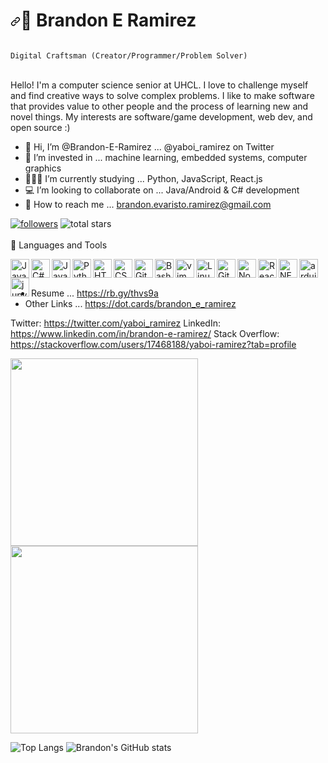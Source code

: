 
<h1 dir="auto"><a id="user-content-️-Brandon-E-Ramirez" class="anchor" aria-hidden="true" href="#️-Brandon-E-Ramirez"><svg class="octicon octicon-link" viewBox="0 0 16 16" version="1.1" width="16" height="16" aria-hidden="true"><path fill-rule="evenodd" d="M7.775 3.275a.75.75 0 001.06 1.06l1.25-1.25a2 2 0 112.83 2.83l-2.5 2.5a2 2 0 01-2.83 0 .75.75 0 00-1.06 1.06 3.5 3.5 0 004.95 0l2.5-2.5a3.5 3.5 0 00-4.95-4.95l-1.25 1.25zm-4.69 9.64a2 2 0 010-2.83l2.5-2.5a2 2 0 012.83 0 .75.75 0 001.06-1.06 3.5 3.5 0 00-4.95 0l-2.5 2.5a3.5 3.5 0 004.95 4.95l1.25-1.25a.75.75 0 00-1.06-1.06l-1.25 1.25a2 2 0 01-2.83 0z"></path></svg></a><g-emoji class="g-emoji" alias="surfing_man" fallback-src="https://github.githubassets.com/images/icons/emoji/unicode/1f3c4-2642.png">💾</g-emoji> Brandon E Ramirez</h1>

<code>
Digital Craftsman (Creator/Programmer/Problem Solver)
</code>
<br>

<p>
Hello! I'm a computer science senior at UHCL. I love to challenge myself and find creative ways to solve complex problems. I like to make software that provides value to other people and the process of learning new and novel things. My interests are software/game development, web dev, and open source :) 
</p>

- 🤝 Hi, I’m @Brandon-E-Ramirez ... @yaboi_ramirez on Twitter
- 👀 I’m invested in ... machine learning, embedded systems, computer graphics
- 👨🏻‍💻 I’m currently studying ... Python, JavaScript, React.js
- 💻 I’m looking to collaborate on ... Java/Android & C# development
- 💌 How to reach me ... brandon.evaristo.ramirez@gmail.com

<div>
<a href="https://github.com/Brandon-E-Ramirez?tab=followers">
         <img alt="followers" title="Follow me on Github" src="https://camo.githubusercontent.com/645e1ba86512362522916fcb4b4862fd029581268b93b40ab39a0dc873f936e1/68747470733a2f2f637573746f6d2d69636f6e2d6261646765732e64656d6f6c61622e636f6d2f6769746875622f666f6c6c6f776572732f466f72726573744b6e696768743f636f6c6f723d323336616433266c6162656c436f6c6f723d313135356261267374796c653d666f722d7468652d6261646765266c6f676f3d706572736f6e2d616464266c6162656c3d466f6c6c6f77266c6f676f436f6c6f723d7768697465" data-canonical-src="https://custom-icon-badges.demolab.com/github/followers/Brandon-E-Ramirez?color=236ad3&amp;labelColor=1155ba&amp;style=for-the-badge&amp;logo=person-add&amp;label=Follow&amp;logoColor=white" style="max-width: 100%;"></a>
		</a>
		 
		 
		 
<img alt="total stars" title="Total stars on GitHub" src="https://camo.githubusercontent.com/351695433181a22544c877d86f7f0e131773ac1a8b1cff3c14c6672765f7db49/68747470733a2f2f637573746f6d2d69636f6e2d6261646765732e64656d6f6c61622e636f6d2f6769746875622f73746172732f466f72726573744b6e696768743f636f6c6f723d353539363063267374796c653d666f722d7468652d6261646765266c6162656c436f6c6f723d343838323037266c6f676f3d73746172" data-canonical-src="https://custom-icon-badges.demolab.com/github/stars/Brandon-E-Ramirez?color=55960c&amp;style=for-the-badge&amp;labelColor=488207&amp;logo=star" style="max-width: 100%;">		 
		 
</div>

<br>
<div>
<g-emoji class="g-emoji" alias="toolbox" fallback-src="https://github.githubassets.com/images/icons/emoji/unicode/1f9f0.png">🧰</g-emoji>
 Languages and Tools
</div>

<div>
<p dir="auto"><a target="_blank" rel="noopener noreferrer nofollow" href="https://camo.githubusercontent.com/20ffa1c9a31e2c991c8b52b0cb7be938de51db4b7a9299658fef28efb0cc845a/68747470733a2f2f63646e2e6a7364656c6976722e6e65742f67682f64657669636f6e732f64657669636f6e2f69636f6e732f6a6176612f6a6176612d6f726967696e616c2e737667"><img align="left" alt="Java" width="30px" src="https://camo.githubusercontent.com/20ffa1c9a31e2c991c8b52b0cb7be938de51db4b7a9299658fef28efb0cc845a/68747470733a2f2f63646e2e6a7364656c6976722e6e65742f67682f64657669636f6e732f64657669636f6e2f69636f6e732f6a6176612f6a6176612d6f726967696e616c2e737667" data-canonical-src="https://cdn.jsdelivr.net/gh/devicons/devicon/icons/java/java-original.svg" style="max-width: 100%;"></a></p>

<p dir="auto"><a target="_blank" rel="noopener noreferrer nofollow" href="https://camo.githubusercontent.com/43a3630f8c7313521f8202ad5de3905565d7e3b42708ca7854fec4c5d92817b3/68747470733a2f2f63646e2e6a7364656c6976722e6e65742f67682f64657669636f6e732f64657669636f6e2f69636f6e732f707974686f6e2f707974686f6e2d706c61696e2e737667"><img align="left" alt="C#" width="30px" src="https://cdn.jsdelivr.net/gh/devicons/devicon/icons/csharp/csharp-original.svg"
data-canonical-src="https://cdn.jsdelivr.net/gh/devicons/devicon/icons/python/python-plain.svg" style="max-width: 100%;"></a></p>

<p dir="auto"><a target="_blank" rel="noopener noreferrer nofollow" href="https://camo.githubusercontent.com/528e232c728b497080cbf31d2a7e797caa81e402ff81643f79b2c2c395a29f17/68747470733a2f2f63646e2e6a7364656c6976722e6e65742f67682f64657669636f6e732f64657669636f6e2f69636f6e732f6a6176617363726970742f6a6176617363726970742d706c61696e2e737667"><img align="left" alt="JavaScript" width="30px" src="https://camo.githubusercontent.com/528e232c728b497080cbf31d2a7e797caa81e402ff81643f79b2c2c395a29f17/68747470733a2f2f63646e2e6a7364656c6976722e6e65742f67682f64657669636f6e732f64657669636f6e2f69636f6e732f6a6176617363726970742f6a6176617363726970742d706c61696e2e737667" data-canonical-src="https://cdn.jsdelivr.net/gh/devicons/devicon/icons/javascript/javascript-plain.svg" style="max-width: 100%;"></a></p>

<p dir="auto"><a target="_blank" rel="noopener noreferrer nofollow" href="https://camo.githubusercontent.com/43a3630f8c7313521f8202ad5de3905565d7e3b42708ca7854fec4c5d92817b3/68747470733a2f2f63646e2e6a7364656c6976722e6e65742f67682f64657669636f6e732f64657669636f6e2f69636f6e732f707974686f6e2f707974686f6e2d706c61696e2e737667"><img align="left" alt="Python" width="30px" src="https://camo.githubusercontent.com/43a3630f8c7313521f8202ad5de3905565d7e3b42708ca7854fec4c5d92817b3/68747470733a2f2f63646e2e6a7364656c6976722e6e65742f67682f64657669636f6e732f64657669636f6e2f69636f6e732f707974686f6e2f707974686f6e2d706c61696e2e737667" data-canonical-src="https://cdn.jsdelivr.net/gh/devicons/devicon/icons/python/python-plain.svg" style="max-width: 100%;"></a></p>

<p dir="auto"><a target="_blank" rel="noopener noreferrer nofollow" href="https://camo.githubusercontent.com/d458b55282fc167f5a189b35e54f966acdd5100d9331d90bea6416f2805e7f95/68747470733a2f2f63646e2e6a7364656c6976722e6e65742f67682f64657669636f6e732f64657669636f6e2f69636f6e732f68746d6c352f68746d6c352d706c61696e2e737667"><img align="left" alt="HTML" width="30px" src="https://camo.githubusercontent.com/d458b55282fc167f5a189b35e54f966acdd5100d9331d90bea6416f2805e7f95/68747470733a2f2f63646e2e6a7364656c6976722e6e65742f67682f64657669636f6e732f64657669636f6e2f69636f6e732f68746d6c352f68746d6c352d706c61696e2e737667" data-canonical-src="https://cdn.jsdelivr.net/gh/devicons/devicon/icons/html5/html5-plain.svg" style="max-width: 100%;"></a></p>	
	
<p dir="auto"><a target="_blank" rel="noopener noreferrer nofollow" href="https://camo.githubusercontent.com/ad8fbf7f75f04b296b72beb893acf572b364e69ec35ea41a68a29507f5b1cd1b/68747470733a2f2f63646e2e6a7364656c6976722e6e65742f67682f64657669636f6e732f64657669636f6e2f69636f6e732f637373332f637373332d706c61696e2e737667"><img align="left" alt="CSS" width="30px" src="https://camo.githubusercontent.com/ad8fbf7f75f04b296b72beb893acf572b364e69ec35ea41a68a29507f5b1cd1b/68747470733a2f2f63646e2e6a7364656c6976722e6e65742f67682f64657669636f6e732f64657669636f6e2f69636f6e732f637373332f637373332d706c61696e2e737667" data-canonical-src="https://cdn.jsdelivr.net/gh/devicons/devicon/icons/css3/css3-plain.svg" style="max-width: 100%;"></a></p>

<p dir="auto"><a target="_blank" rel="noopener noreferrer nofollow" href="https://camo.githubusercontent.com/dc9e7e657b4cd5ba7d819d1a9ce61434bd0ddbb94287d7476b186bd783b62279/68747470733a2f2f63646e2e6a7364656c6976722e6e65742f67682f64657669636f6e732f64657669636f6e2f69636f6e732f6769742f6769742d6f726967696e616c2e737667"><img align="left" alt="Git" width="30px" src="https://camo.githubusercontent.com/dc9e7e657b4cd5ba7d819d1a9ce61434bd0ddbb94287d7476b186bd783b62279/68747470733a2f2f63646e2e6a7364656c6976722e6e65742f67682f64657669636f6e732f64657669636f6e2f69636f6e732f6769742f6769742d6f726967696e616c2e737667" data-canonical-src="https://cdn.jsdelivr.net/gh/devicons/devicon/icons/git/git-original.svg" style="max-width: 100%;"></a></p>

<p dir="auto"><a target="_blank" rel="noopener noreferrer nofollow" href="https://camo.githubusercontent.com/df1404f038a8252dec0847c94dcd4f0be9c4491a2682bc601d276f835e8eaa5d/68747470733a2f2f63646e2e6a7364656c6976722e6e65742f67682f64657669636f6e732f64657669636f6e2f69636f6e732f626173682f626173682d6f726967696e616c2e737667"><img align="left" alt="Bash" width="30px" src="https://camo.githubusercontent.com/df1404f038a8252dec0847c94dcd4f0be9c4491a2682bc601d276f835e8eaa5d/68747470733a2f2f63646e2e6a7364656c6976722e6e65742f67682f64657669636f6e732f64657669636f6e2f69636f6e732f626173682f626173682d6f726967696e616c2e737667" data-canonical-src="https://cdn.jsdelivr.net/gh/devicons/devicon/icons/bash/bash-original.svg" style="max-width: 100%;"></a></p>

<p dir="auto"><a target="_blank" rel="noopener noreferrer nofollow" href="https://camo.githubusercontent.com/43a3630f8c7313521f8202ad5de3905565d7e3b42708ca7854fec4c5d92817b3/68747470733a2f2f63646e2e6a7364656c6976722e6e65742f67682f64657669636f6e732f64657669636f6e2f69636f6e732f707974686f6e2f707974686f6e2d706c61696e2e737667"><img align="left" alt="vim" width="30px" src="https://cdn.jsdelivr.net/gh/devicons/devicon/icons/vim/vim-original.svg"
data-canonical-src="https://cdn.jsdelivr.net/gh/devicons/devicon/icons/python/python-plain.svg" style="max-width: 100%;"></a></p>

<p dir="auto"><a target="_blank" rel="noopener noreferrer nofollow" href="https://camo.githubusercontent.com/5827f82f2c2d9c5bad33de64e073659d1a57032b31009b8127189be6876916d4/68747470733a2f2f63646e2e6a7364656c6976722e6e65742f67682f64657669636f6e732f64657669636f6e2f69636f6e732f6c696e75782f6c696e75782d6f726967696e616c2e737667"><img align="left" alt="Linux" width="30px" src="https://camo.githubusercontent.com/5827f82f2c2d9c5bad33de64e073659d1a57032b31009b8127189be6876916d4/68747470733a2f2f63646e2e6a7364656c6976722e6e65742f67682f64657669636f6e732f64657669636f6e2f69636f6e732f6c696e75782f6c696e75782d6f726967696e616c2e737667" data-canonical-src="https://cdn.jsdelivr.net/gh/devicons/devicon/icons/linux/linux-original.svg" style="max-width: 100%;"></a></p>

<p dir="auto"><a target="_blank" rel="noopener noreferrer nofollow" href="https://camo.githubusercontent.com/6c8e86dfc77346d4388b8e064db73017a210f18e2cd18e74779ea34f2d630f4a/68747470733a2f2f63646e2e6a7364656c6976722e6e65742f67682f64657669636f6e732f64657669636f6e2f69636f6e732f6769746875622f6769746875622d6f726967696e616c2e737667"><img align="left" alt="GitHub" width="30px" src="https://camo.githubusercontent.com/6c8e86dfc77346d4388b8e064db73017a210f18e2cd18e74779ea34f2d630f4a/68747470733a2f2f63646e2e6a7364656c6976722e6e65742f67682f64657669636f6e732f64657669636f6e2f69636f6e732f6769746875622f6769746875622d6f726967696e616c2e737667" data-canonical-src="https://cdn.jsdelivr.net/gh/devicons/devicon/icons/github/github-original.svg" style="max-width: 100%;"></a></p>

<p dir="auto"><a target="_blank" rel="noopener noreferrer nofollow" href="https://camo.githubusercontent.com/900baefb89e187c8b32cdbb3b440d1502fe8f30a1a335cc5dc5868af0142f8b1/68747470733a2f2f63646e2e6a7364656c6976722e6e65742f67682f64657669636f6e732f64657669636f6e2f69636f6e732f6e6f64656a732f6e6f64656a732d6f726967696e616c2e737667"><img align="left" alt="NodeJS" width="30px" src="https://camo.githubusercontent.com/900baefb89e187c8b32cdbb3b440d1502fe8f30a1a335cc5dc5868af0142f8b1/68747470733a2f2f63646e2e6a7364656c6976722e6e65742f67682f64657669636f6e732f64657669636f6e2f69636f6e732f6e6f64656a732f6e6f64656a732d6f726967696e616c2e737667" data-canonical-src="https://cdn.jsdelivr.net/gh/devicons/devicon/icons/nodejs/nodejs-original.svg" style="max-width: 100%;"></a></p>

<p dir="auto"><a target="_blank" rel="noopener noreferrer nofollow" href="https://camo.githubusercontent.com/27d0b117da00485c56d69aef0fa310a3f8a07abecc8aa15fa38c8b78526c60ac/68747470733a2f2f63646e2e6a7364656c6976722e6e65742f67682f64657669636f6e732f64657669636f6e2f69636f6e732f72656163742f72656163742d6f726967696e616c2e737667"><img align="left" alt="React" width="30px" src="https://camo.githubusercontent.com/27d0b117da00485c56d69aef0fa310a3f8a07abecc8aa15fa38c8b78526c60ac/68747470733a2f2f63646e2e6a7364656c6976722e6e65742f67682f64657669636f6e732f64657669636f6e2f69636f6e732f72656163742f72656163742d6f726967696e616c2e737667" data-canonical-src="https://cdn.jsdelivr.net/gh/devicons/devicon/icons/react/react-original.svg" style="max-width: 100%;"></a></p>

<p dir="auto"><a target="_blank" rel="noopener noreferrer nofollow" href="https://camo.githubusercontent.com/43a3630f8c7313521f8202ad5de3905565d7e3b42708ca7854fec4c5d92817b3/68747470733a2f2f63646e2e6a7364656c6976722e6e65742f67682f64657669636f6e732f64657669636f6e2f69636f6e732f707974686f6e2f707974686f6e2d706c61696e2e737667"><img align="left" alt="NET CORE" width="30px" src="https://cdn.jsdelivr.net/gh/devicons/devicon/icons/dotnetcore/dotnetcore-original.svg"
data-canonical-src="https://cdn.jsdelivr.net/gh/devicons/devicon/icons/python/python-plain.svg" style="max-width: 100%;"></a></p>

<p dir="auto"><a target="_blank" rel="noopener noreferrer nofollow" href="https://camo.githubusercontent.com/43a3630f8c7313521f8202ad5de3905565d7e3b42708ca7854fec4c5d92817b3/68747470733a2f2f63646e2e6a7364656c6976722e6e65742f67682f64657669636f6e732f64657669636f6e2f69636f6e732f707974686f6e2f707974686f6e2d706c61696e2e737667"><img align="left" alt="arduino" width="30px" src="https://cdn.jsdelivr.net/gh/devicons/devicon/icons/arduino/arduino-original-wordmark.svg"
data-canonical-src="https://cdn.jsdelivr.net/gh/devicons/devicon/icons/python/python-plain.svg" style="max-width: 100%;"></a></p>

<p dir="auto"><a target="_blank" rel="noopener noreferrer nofollow" href="https://camo.githubusercontent.com/43a3630f8c7313521f8202ad5de3905565d7e3b42708ca7854fec4c5d92817b3/68747470733a2f2f63646e2e6a7364656c6976722e6e65742f67682f64657669636f6e732f64657669636f6e2f69636f6e732f707974686f6e2f707974686f6e2d706c61696e2e737667"><img align="left" alt="jupyter" width="30px" src="https://cdn.jsdelivr.net/gh/devicons/devicon/icons/jupyter/jupyter-original-wordmark.svg"
data-canonical-src="https://cdn.jsdelivr.net/gh/devicons/devicon/icons/python/python-plain.svg" style="max-width: 100%;"></a></p>	
</div>

<br>
<h2></h2>


- Resume ... https://rb.gy/thvs9a
- Other Links ... https://dot.cards/brandon_e_ramirez

Twitter: https://twitter.com/yaboi_ramirez
LinkedIn: https://www.linkedin.com/in/brandon-e-ramirez/
Stack Overflow: https://stackoverflow.com/users/17468188/yaboi-ramirez?tab=profile

<div style="display: inline-block; overflow: hidden;">
<img src="https://user-images.githubusercontent.com/32860080/166309379-4c11e944-fedd-4e13-b389-2b2eac785d5b.gif" height="300" align="center" />
<img src="https://media.tenor.com/cX92mi1p-NYAAAAd/coding-anime.gif" height="300" align="center"/>
</div>

<br>


![Top Langs](https://github-readme-stats.vercel.app/api/top-langs/?username=brandon-e-ramirez&layout=compact&card_width=330&theme=darcula)
![Brandon's GitHub stats](https://github-readme-stats.vercel.app/api?username=brandon-e-ramirez&show_icons=true&card_width=460&line_height=20&theme=moltack)







<!---
Brandon-E-Ramirez/Brandon-E-Ramirez is a ✨ special ✨ repository because its `README.md` (this file) appears on your GitHub profile.
You can click the Preview link to take a look at your changes.
--->
   
